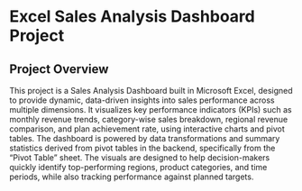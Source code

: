 # Excel Sales Analysis Dashboard Project

## Project Overview
This project is a Sales Analysis Dashboard built in Microsoft Excel, designed to provide dynamic, data-driven insights into sales performance across multiple dimensions. It visualizes key performance indicators (KPIs) such as monthly revenue trends, category-wise sales breakdown, regional revenue comparison, and plan achievement rate, using interactive charts and pivot tables.
The dashboard is powered by data transformations and summary statistics derived from pivot tables in the backend, specifically from the “Pivot Table” sheet. The visuals are designed to help decision-makers quickly identify top-performing regions, product categories, and time periods, while also tracking performance against planned targets.

